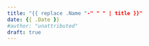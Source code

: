 ```yaml
---
title: "{{ replace .Name "-" " " | title }}"
date: {{ .Date }}
#author: "unattributed"
draft: true
---
```



